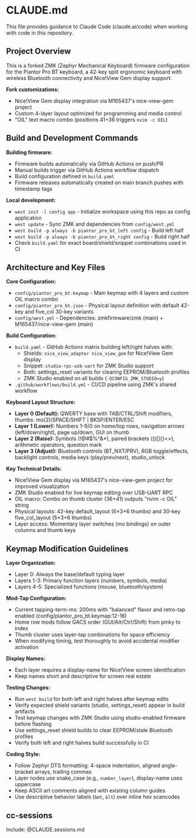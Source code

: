 # CLAUDE.md

This file provides guidance to Claude Code (claude.ai/code) when working with code in this repository.

## Project Overview

This is a forked ZMK (Zephyr Mechanical Keyboard) firmware configuration for the Piantor Pro BT keyboard, a 42-key split ergonomic keyboard with wireless Bluetooth connectivity and Nice!View Gem display support.

**Fork customizations:**
- Nice!View Gem display integration via M165437's nice-view-gem project
- Custom 4-layer layout optimized for programming and media control
- "OIL" text macro combo (positions 41+36 triggers `nvim -c OIL`)

## Build and Development Commands

**Building firmware:**
- Firmware builds automatically via GitHub Actions on push/PR
- Manual builds trigger via GitHub Actions workflow dispatch
- Build configuration defined in `build.yaml`
- Firmware releases automatically created on main branch pushes with timestamp tags

**Local development:**
- `west init -l config app` - Initialize workspace using this repo as config application
- `west update` - Sync ZMK and dependencies from `config/west.yml`
- `west build -p always -b piantor_pro_bt_left config` - Build left half
- `west build -p always -b piantor_pro_bt_right config` - Build right half
- Check `build.yaml` for exact board/shield/snippet combinations used in CI

## Architecture and Key Files

**Core Configuration:**
- `config/piantor_pro_bt.keymap` - Main keymap with 4 layers and custom OIL macro combo
- `config/piantor_pro_bt.json` - Physical layout definition with default 42-key and five_col 30-key variants
- `config/west.yml` - Dependencies: zmkfirmware/zmk (main) + M165437/nice-view-gem (main)

**Build Configuration:**
- `build.yaml` - GitHub Actions matrix building left/right halves with:
  - Shields: `nice_view_adapter nice_view_gem` for Nice!View Gem display
  - Snippet: `studio-rpc-usb-uart` for ZMK Studio support
  - Both: settings_reset variants for clearing EEPROM/Bluetooth profiles
  - ZMK Studio enabled on all builds (`-DCONFIG_ZMK_STUDIO=y`)
- `.github/workflows/build.yml` - CI/CD pipeline using ZMK's shared workflow

**Keyboard Layout Structure:**
- **Layer 0 (Default):** QWERTY base with TAB/CTRL/Shift modifiers, thumbs: mo(2)/SPACE/SHIFT | BKSP/ENTER/ESC
- **Layer 1 (Lower):** Numbers 1-9/0 on home/top rows, navigation arrows (left/down/right), page up/down, GUI on thumb
- **Layer 2 (Raise):** Symbols (!@#$%^&*), paired brackets (()[]{}<>), arithmetic operators, question mark
- **Layer 3 (Adjust):** Bluetooth controls (BT_NXT/PRV), RGB toggle/effects, backlight controls, media keys (play/prev/next), studio_unlock

**Key Technical Details:**
- Nice!View Gem display via M165437's nice-view-gem project for improved visualization
- ZMK Studio enabled for live keymap editing over USB-UART RPC
- OIL macro: Combo on thumb cluster (36+41) outputs "nvim -c OIL" string
- Physical layouts: 42-key default_layout (6×3+6 thumbs) and 30-key five_col_layout (5×3+6 thumbs)
- Layer access: Momentary layer switches (mo bindings) on outer columns and thumb keys

## Keymap Modification Guidelines

**Layer Organization:**
- Layer 0: Always the base/default typing layer
- Layers 1-3: Primary function layers (numbers, symbols, media)
- Layers 4-5: Specialized functions (mouse, bluetooth/system)

**Mod-Tap Configuration:**
- Current tapping-term-ms: 200ms with "balanced" flavor and retro-tap enabled (config/piantor_pro_bt.keymap:12-16)
- Home row mods follow GACS order (GUI/Alt/Ctrl/Shift) from pinky to index
- Thumb cluster uses layer-tap combinations for space efficiency
- When modifying timing, test thoroughly to avoid accidental modifier activation

**Display Names:**
- Each layer requires a display-name for Nice!View screen identification
- Keep names short and descriptive for screen real estate

**Testing Changes:**
- Run `west build` for both left and right halves after keymap edits
- Verify expected shield variants (studio, settings_reset) appear in build artifacts
- Test keymap changes with ZMK Studio using studio-enabled firmware before flashing
- Use settings_reset shield builds to clear EEPROM/stale Bluetooth profiles
- Verify both left and right halves build successfully in CI

**Coding Style:**
- Follow Zephyr DTS formatting: 4-space indentation, aligned angle-bracket arrays, trailing commas
- Layer nodes use snake_case (e.g., `number_layer`), display-name uses uppercase
- Keep ASCII art comments aligned with existing column guides
- Use descriptive behavior labels (`&mt`, `&lt`) over inline hex scancodes

## cc-sessions
Include: @CLAUDE.sessions.md
